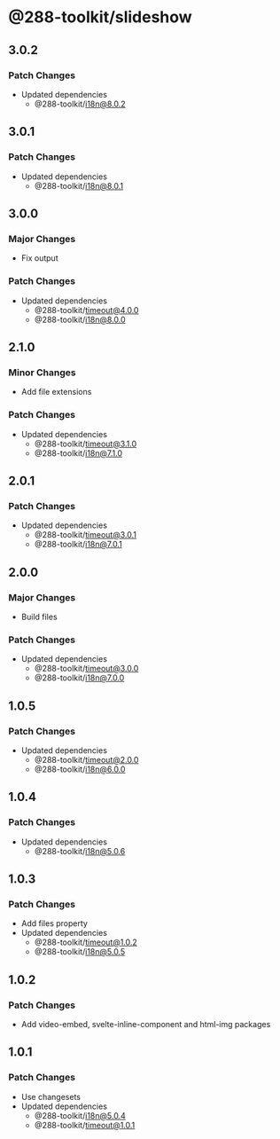 # @288-toolkit/slideshow

## 3.0.2

### Patch Changes

- Updated dependencies
  - @288-toolkit/i18n@8.0.2

## 3.0.1

### Patch Changes

- Updated dependencies
  - @288-toolkit/i18n@8.0.1

## 3.0.0

### Major Changes

- Fix output

### Patch Changes

- Updated dependencies
  - @288-toolkit/timeout@4.0.0
  - @288-toolkit/i18n@8.0.0

## 2.1.0

### Minor Changes

- Add file extensions

### Patch Changes

- Updated dependencies
  - @288-toolkit/timeout@3.1.0
  - @288-toolkit/i18n@7.1.0

## 2.0.1

### Patch Changes

- Updated dependencies
  - @288-toolkit/timeout@3.0.1
  - @288-toolkit/i18n@7.0.1

## 2.0.0

### Major Changes

- Build files

### Patch Changes

- Updated dependencies
  - @288-toolkit/timeout@3.0.0
  - @288-toolkit/i18n@7.0.0

## 1.0.5

### Patch Changes

- Updated dependencies
  - @288-toolkit/timeout@2.0.0
  - @288-toolkit/i18n@6.0.0

## 1.0.4

### Patch Changes

- Updated dependencies
  - @288-toolkit/i18n@5.0.6

## 1.0.3

### Patch Changes

- Add files property
- Updated dependencies
  - @288-toolkit/timeout@1.0.2
  - @288-toolkit/i18n@5.0.5

## 1.0.2

### Patch Changes

- Add video-embed, svelte-inline-component and html-img packages

## 1.0.1

### Patch Changes

- Use changesets
- Updated dependencies
  - @288-toolkit/i18n@5.0.4
  - @288-toolkit/timeout@1.0.1
